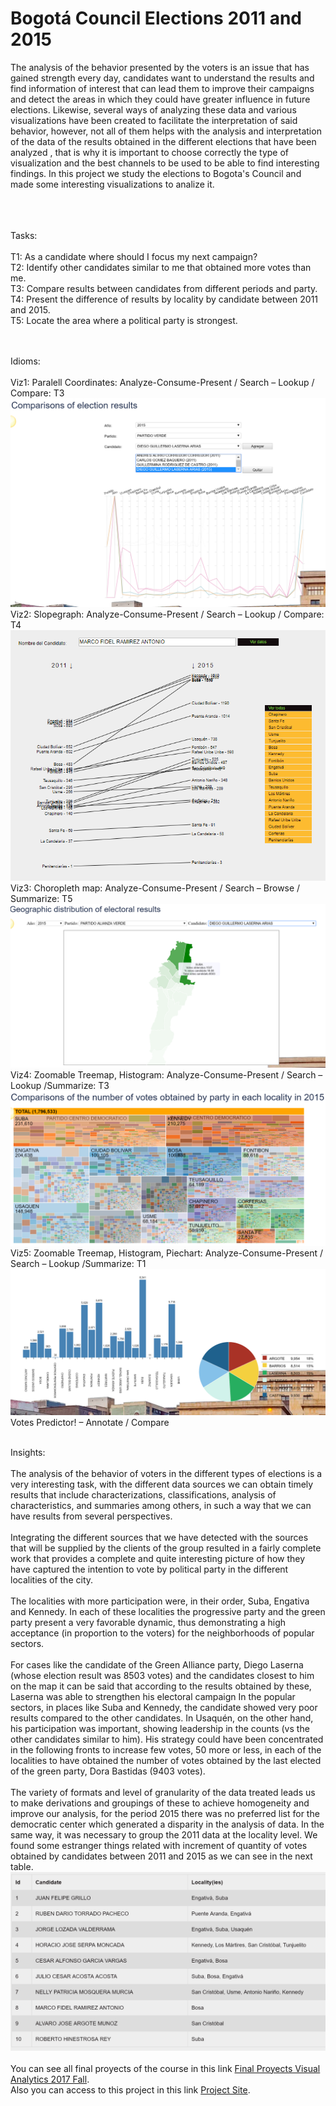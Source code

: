 # Bogotá Council Elections 2011 and 2015

The analysis of the behavior presented by the voters is an issue that has gained strength every day, candidates want to understand the results and find information of interest that can lead them to improve their campaigns and detect the areas in which they could have greater influence in future elections. Likewise, several ways of analyzing these data and various visualizations have been created to facilitate the interpretation of said behavior, however, not all of them helps with the analysis and interpretation of the data of the results obtained in the different elections that have been analyzed , that is why it is important to choose correctly the type of visualization and the best channels to be used to be able to find interesting findings. In this project we study the elections to Bogota's Council and made some interesting visualizations to analize it.<br/><br/><br/><br/>

Tasks:
<br/><br/>
T1: As a candidate where should I focus my next campaign?<br/>
T2: Identify other candidates similar to me that obtained more votes than me.<br/>
T3: Compare results between candidates from different periods and party. <br/>
T4: Present the difference of results by locality by candidate between 2011 and 2015.<br/>
T5: Locate the area where a political party is strongest.<br/><br/><br/>

Idioms: 
<br/><br/>
Viz1: Paralell Coordinates: Analyze-Consume-Present / Search – Lookup / Compare: T3<br/>
 ![Visualización](https://raw.githubusercontent.com/vlarandac/BogotaCouncil/master/Parallel%20Coordinates.PNG) <br/>
Viz2: Slopegraph: Analyze-Consume-Present / Search – Lookup / Compare: T4<br/>
![Visualización](https://raw.githubusercontent.com/vlarandac/BogotaCouncil/master/SlopeGraph.png) <br/>
Viz3: Choropleth map: Analyze-Consume-Present / Search – Browse / Summarize: T5<br/>
![Visualización](https://raw.githubusercontent.com/vlarandac/BogotaCouncil/master/Choropletmap.PNG) <br/>
Viz4: Zoomable Treemap, Histogram: Analyze-Consume-Present / Search – Lookup /Summarize: T3<br/>
![Visualización](https://raw.githubusercontent.com/vlarandac/BogotaCouncil/master/Treemap.PNG) <br/>
Viz5: Zoomable Treemap, Histogram, Piechart: Analyze-Consume-Present / Search – Lookup /Summarize: T1<br/>
![Visualización](https://raw.githubusercontent.com/vlarandac/BogotaCouncil/master/Histogram_piechart.PNG) <br/>
Votes Predictor! – Annotate / Compare
<br/><br/>

Insights:<br/><br/>
The analysis of the behavior of voters in the different types of elections is a very interesting task, with the different data sources we can obtain timely results that include characterizations, classifications, analysis of characteristics, and summaries among others, in such a way that we can have results from several perspectives.<br/><br/>
Integrating the different sources that we have detected with the sources that will be supplied by the clients of the group resulted in a fairly complete work that provides a complete and quite interesting picture of how they have captured the intention to vote by political party in the different localities of the city.<br/><br/>
The localities with more participation were, in their order, Suba, Engativa and Kennedy. In each of these localities the progressive party and the green party present a very favorable dynamic, thus demonstrating a high acceptance (in proportion to the voters) for the neighborhoods of popular sectors.<br/><br/>
For cases like the candidate of the Green Alliance party, Diego Laserna (whose election result was 8503 votes) and the candidates closest to him on the map it can be said that according to the results obtained by these, Laserna was able to strengthen his electoral campaign In the popular sectors, in places like Suba and Kennedy, the candidate showed very poor results compared to the other candidates. In Usaquén, on the other hand, his participation was important, showing leadership in the counts (vs the other candidates similar to him). His strategy could have been concentrated in the following fronts to increase few votes, 50 more or less, in each of the localities to have obtained the number of votes obtained by the last elected of the green party, Dora Bastidas (9403 votes).<br/><br/>
The variety of formats and level of granularity of the data treated leads us to make derivations and groupings of these to achieve homogeneity and improve our analysis, for the period 2015 there was no preferred list for the democratic center which generated a disparity in the analysis of data. In the same way, it was necessary to group the 2011 data at the locality level.
We found some estranger things related with increment of quantity of votes obtained by candidates between 2011 and 2015 as we can see in the next table.<br/>
![Visualización](https://github.com/vlarandac/BogotaCouncil/blob/master/VotesHigetsVariation.PNG) 
<br/><br/>
You can see all final proyects of the course in this link  [Final Proyects Visual Analytics 2017 Fall](http://johnguerra.co/classes/visual_analytics_fall_2017/projects.html).
<br/>
Also you can access to this project in this link [Project Site](https://vlarandac.github.io/BogotaCouncil/).


